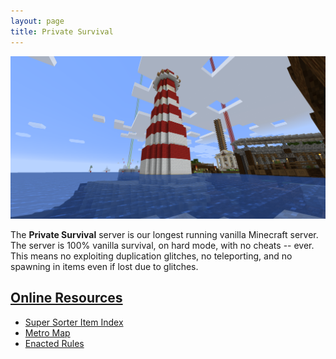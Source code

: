```yaml
---
layout: page
title: Private Survival 
---
```


![Lighthouse image](/img/2019-06-12_19.42.28.png)

The **Private Survival** server is our longest running vanilla Minecraft server. The server is 100% vanilla survival, on hard mode, with no cheats -- ever. This means no exploiting duplication glitches, no teleporting, and no spawning in items even if lost due to glitches.

## [Online Resources](https://drive.google.com/drive/folders/0Bwyt2giPrvFRMXN5a3Y5TUN2M28?usp=sharing)
- [Super Sorter Item Index](https://1drv.ms/x/s!Anv2LJHHf03thjQnLCoy5_uXIa8A?e=jWd3Td)
- [Metro Map](https://docs.google.com/drawings/d/1SSO9-v_A0lpYGT-xLDqgV6DcOZj3_6Ye6fUrJXh9Nh0/edit?usp=sharing)
- [Enacted Rules](https://drive.google.com/drive/folders/0Bwyt2giPrvFRRzlzNmRhMzgwMTQ?usp=sharing)
